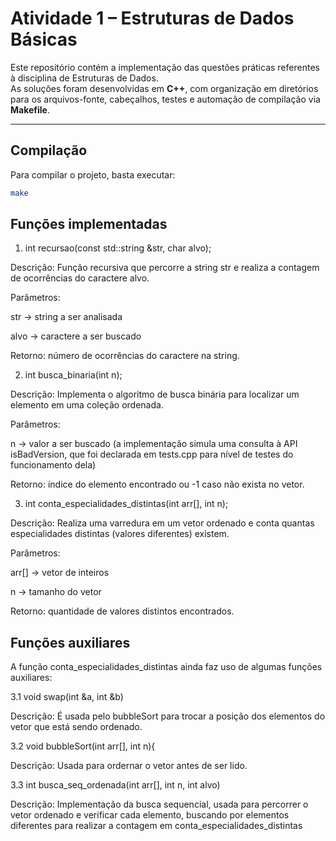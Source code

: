 # Atividade 1 – Estruturas de Dados Básicas
Este repositório contém a implementação das questões práticas referentes à disciplina de Estruturas de Dados.  
As soluções foram desenvolvidas em **C++**, com organização em diretórios para os arquivos-fonte, cabeçalhos, testes e automação de compilação via **Makefile**.


---

## Compilação

Para compilar o projeto, basta executar:

```bash
make
```

## Funções implementadas

1. int recursao(const std::string &str, char alvo);

Descrição:
Função recursiva que percorre a string str e realiza a contagem de ocorrências do caractere alvo.

Parâmetros:

str → string a ser analisada

alvo → caractere a ser buscado

Retorno: número de ocorrências do caractere na string.

2. int busca_binaria(int n);

Descrição:
Implementa o algoritmo de busca binária para localizar um elemento em uma coleção ordenada.

Parâmetros:

n → valor a ser buscado
(a implementação simula uma consulta à API isBadVersion, que foi declarada em tests.cpp para nível de testes do funcionamento dela)

Retorno: índice do elemento encontrado ou -1 caso não exista no vetor.

3. int conta_especialidades_distintas(int arr[], int n);

Descrição:
Realiza uma varredura em um vetor ordenado e conta quantas especialidades distintas (valores diferentes) existem.

Parâmetros:

arr[] → vetor de inteiros

n → tamanho do vetor

Retorno: quantidade de valores distintos encontrados.

## Funções auxiliares

A função conta_especialidades_distintas ainda faz uso de algumas funções auxiliares:

3.1 void swap(int &a, int &b)

Descrição: É usada pelo bubbleSort para trocar a posição dos elementos do vetor que está sendo ordenado.

3.2 void bubbleSort(int arr[], int n){

Descrição: Usada para ordernar o vetor antes de ser lido.

3.3 int busca_seq_ordenada(int arr[], int n, int alvo) 

Descrição: Implementação da busca sequencial, usada para percorrer o vetor ordenado e verificar cada elemento, buscando por elementos diferentes para realizar a contagem em conta_especialidades_distintas

